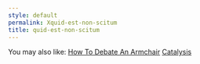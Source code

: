 ```yaml
---
style: default
permalink: Xquid-est-non-scitum
title: quid-est-non-scitum
---
```

You may also like:
[How To Debate An Armchair](http://scp-wiki.net/how-to-debate-an-armchair)
[Catalysis](http://scp-wiki.net/catalysis)